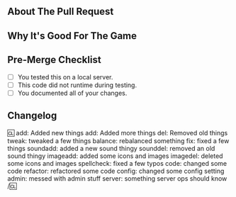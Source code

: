 <!-- Write **BELOW** The Headers and **ABOVE** The comments else it may not be viewable. -->
<!-- You can view Contributing.MD for a detailed description of the pull request process. -->

<!-- NOTE: This format is NOT REQUIRED for things like runtime fixes, code fixes and optimizations. In those instances you should try to give a description of what is being fixed or optimized but are not required to fill out the complete changelog. -->
<!-- Adjusting things like armor or weapon values for balance, while they may be 'fixes' in their own way, are not considered code fixes as described above and require the use of the Pull Request format below.-->


## About The Pull Request

<!-- Describe The Pull Request. Please be sure every change is documented or this can delay review and even discourage maintainers from merging your PR! -->

## Why It's Good For The Game

<!-- Please add a short description of why you think these changes would benefit the game. If you can't justify it in words, it might not be worth adding. -->

## Pre-Merge Checklist
<!-- Don't bother filling these in while creating your Pull Request, just click the checkboxes after the Pull Request is opened and you are redirected to the page. -->
- [ ] You tested this on a local server.
- [ ] This code did not runtime during testing.
- [ ] You documented all of your changes.
<!-- Neither the compiler nor workflow checks are perfect at detecting runtimes and errors. It is important to test your code/feature/fix locally. -->


## Changelog
<!-- This is mostly optional for small Pull Requests, but if you value being credited for your work in-game be sure to fill it out. To opt-out, remove everything below including the start and end :cl: brackets. -->

<!-- If your Pull Request includes a minor single line variable edit, probably do not fill out this changelog. -->
<!-- However, if your pull request includes massive or immediately noticeable changes, briefly describe those changes in some way in this changelog. -->

:cl:
add: Added new things
add: Added more things
del: Removed old things
tweak: tweaked a few things
balance: rebalanced something
fix: fixed a few things
soundadd: added a new sound thingy
sounddel: removed an old sound thingy
imageadd: added some icons and images
imagedel: deleted some icons and images
spellcheck: fixed a few typos
code: changed some code
refactor: refactored some code
config: changed some config setting
admin: messed with admin stuff
server: something server ops should know
/:cl:

<!-- Both :cl:'s are required for the changelog to work! You can put your name to the right of the first :cl: if you want to overwrite your GitHub username as author ingame. -->
<!-- You can use multiple of the same prefix (they're only used for the icon ingame) and delete the unneeded ones. Despite some of the tags, changelogs should generally represent how a player might be affected by the changes rather than a summary of the PR's contents. -->
